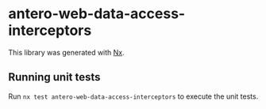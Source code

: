 # antero-web-data-access-interceptors

This library was generated with [Nx](https://nx.dev).

## Running unit tests

Run `nx test antero-web-data-access-interceptors` to execute the unit tests.
